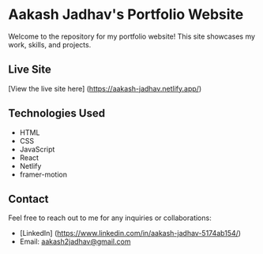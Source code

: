 # Aakash Jadhav's Portfolio Website

Welcome to the repository for my portfolio website! This site showcases my work, skills, and projects.

## Live Site

[View the live site here] (https://aakash-jadhav.netlify.app/)



## Technologies Used

- HTML
- CSS
- JavaScript
- React
- Netlify
- framer-motion

## Contact

Feel free to reach out to me for any inquiries or collaborations:

- [LinkedIn] (https://www.linkedin.com/in/aakash-jadhav-5174ab154/)
- Email: aakash2jadhav@gmail.com
